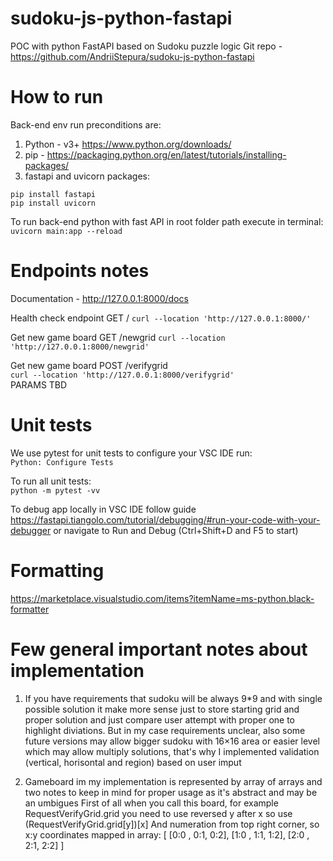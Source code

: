 # sudoku-js-python-fastapi

POC with python FastAPI based on Sudoku puzzle logic
Git repo - https://github.com/AndriiStepura/sudoku-js-python-fastapi

# How to run

Back-end env run preconditions are:

1. Python - v3+ https://www.python.org/downloads/
2. pip - https://packaging.python.org/en/latest/tutorials/installing-packages/
3. fastapi and uvicorn packages:

```
pip install fastapi
pip install uvicorn
```

To run back-end python with fast API in root folder path execute in terminal:
`uvicorn main:app --reload`

# Endpoints notes

Documentation - http://127.0.0.1:8000/docs

Health check endpoint GET /
`curl --location 'http://127.0.0.1:8000/'`

Get new game board GET /newgrid
`curl --location 'http://127.0.0.1:8000/newgrid'`

Get new game board POST /verifygrid  
`curl --location 'http://127.0.0.1:8000/verifygrid'`  
PARAMS TBD

# Unit tests

We use pytest for unit tests to configure your VSC IDE run:  
`Python: Configure Tests`

To run all unit tests:  
`python -m pytest -vv`

To debug app locally in VSC IDE follow guide  
https://fastapi.tiangolo.com/tutorial/debugging/#run-your-code-with-your-debugger
or navigate to Run and Debug (Ctrl+Shift+D and F5 to start)

# Formatting

https://marketplace.visualstudio.com/items?itemName=ms-python.black-formatter

# Few general important notes about implementation

1. If you have requirements that sudoku will be always 9\*9 and with single possible solution it make more sense just to store starting grid and proper solution and just compare user attempt with proper one to highlight diviations.
   But in my case requirements unclear, also some future versions may allow bigger sudoku with 16×16 area or easier level which may allow multiply solutions, that's why I implemented validation (vertical, horisontal and region) based on user imput

2. Gameboard im my implementation is represented by array of arrays and two notes to keep in mind for proper usage as it's abstract and may be an umbigues
   First of all when you call this board, for example RequestVerifyGrid.grid you need to use reversed y after x so use (RequestVerifyGrid.grid[y])[x]
   And numeration from top right corner, so x:y coordinates mapped in array:
   [
   [0:0 , 0:1, 0:2],
   [1:0 , 1:1, 1:2],
   [2:0 , 2:1, 2:2]
   ]
